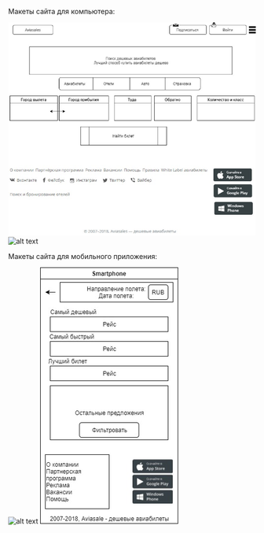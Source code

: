 Макеты сайта для компьютера:

![alt text](https://github.com/ctel-prj-mng/2-wireframe-130218-Kseniaveh/blob/master/maket1.jpg)
![alt text](https://github.com/ctel-prj-mng/2-wireframe-130218-Kseniaveh/blob/master/Maket.jpg)


Макеты сайта для мобильного приложения: 

![alt text](https://github.com/ctel-prj-mng/2-wireframe-130218-Kseniaveh/blob/master/maket3(2).jpg)
![alt text](https://github.com/ctel-prj-mng/2-wireframe-130218-Kseniaveh/blob/master/maket4.jpg)
